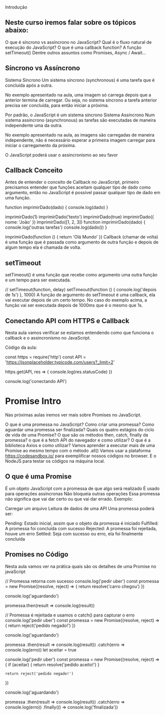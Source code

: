 Introdução

## Neste curso iremos falar sobre os tópicos abaixo:

O que é síncrono vs assíncrono no JavaScript?
Qual é o fluxo natural de execução do JavaScript?
O que é uma callback function?
A função setTimeout()
Dentre outros assuntos como Promises, Async / Await...

## Síncrono vs Assíncrono

Sistema Síncrono
Um sistema síncrono (synchronous) é uma tarefa que é concluída após a outra.

No exemplo apresentado na aula, uma imagem só carrega depois que a anterior termina de carregar. Ou seja, no sistema síncrono a tarefa anterior precisa ser concluída, para então iniciar a próxima.

Por padrão, o JavaScript é um sistema síncrono
Sistema Assíncrono
Num sistema assíncrono (asynchronous) as tarefas são executadas de maneira independente uma da outra.

No exemplo apresentado na aula, as imagens são carregadas de maneira independente, não é necessário esperar a primeira imagem carregar para iniciar o carregamento da próxima.

O JavaScript poderá usar o assincronismo ao seu favor

## Callback Conceito

Antes de entender o conceito de Callback no JavaScript, primeiro precisamos entender que funções aceitam qualquer tipo de dado como argumento, então no JavaScript é possível passar qualquer tipo de dado em uma função.

function imprimirDado(dado) {
console.log(dado)
}

imprimirDado(1)
imprimirDado('texto')
imprimirDado(true)
imprimirDado({ nome: 'João' })
imprimirDado([1, 2, 3])
function imprimirDado(dado) {
console.log('outras tarefas')
console.log(dado())
}

imprimirDado(function () {
return 'Olá Mundo'
})
Callback (chamar de volta) é uma função que é passada como argumento de outra função e depois de algum tempo ela é chamada de volta.

## setTimeout

setTimeout() é uma função que recebe como argumento uma outra função e um tempo para ser executada.

// setTimeout(function, delay)
setTimeout(function () {
console.log('depois de 1s')
}, 1000)
A função de argumento do setTimeout é uma callback, ela vai executar depois de um certo tempo. No caso do exemplo acima, a função vai ser executada depois de 1000ms que é o mesmo que 1s.

## Conectando API com HTTPS e Callback

Nesta aula vamos verificar se estamos entendendo como que funciona o callback e o assincronismo no JavaScript.

Código da aula:

const https = require('http')
const API = 'https://jsonplaceholder.typicode.com/users?_limit=2'

https.get(API, res => {
console.log(res.statusCode)
})

console.log('conectando API')

# Promise Intro

Nas próximas aulas iremos ver mais sobre Promises no JavaScript.

O que é uma promessa no JavaScript?
Como criar uma promessa?
Como aguardar uma promessa ser finalizada?
Quais os quatro estágios do ciclo de vida de uma Promise?
O que são os métodos then, catch, finally da promessa?
o que é a fetch API do navegador e como utilizar?
O que é a biblioteca Axios e como utilizar?
Vamos aprender a executar mais de uma Promise ao mesmo tempo com o método .all()
Vamos usar a plataforma https://codesandbox.io/ para exemplificar nossos códigos no browser.
E o NodeJS para testar os códigos na máquina local.

## O que é uma Promise

É um objeto JavaScript com a promessa de que algo será realizado
É usado para operações assíncronas
Não bloqueia outras operações
Essa promessa não significa que vai dar certo ou que vai dar errado.
Exemplo:

Carregar um arquivo
Leitura de dados de uma API
Uma promessa poderá ser:

Pending: Estado inicial, assim que o objeto da promessa é iniciado
Fulfilled: A promessa foi concluída com sucesso
Rejected: A promessa foi rejeitada, houve um erro
Settled: Seja com sucesso ou erro, ela foi finalmente concluída

## Promises no Código

Nesta aula vamos ver na prática quais são os detalhes de uma Promise no javaScript

// Promessa retorna com sucesso
console.log('pedir uber')
const promessa = new Promise((resolve, reject) => {
return resolve('carro chegou')
})

console.log('aguardando')

promessa.then(result => console.log(result))

// Promessa é rejeitada e usamos o catch() para capturar o erro
console.log('pedir uber')
const promessa = new Promise((resolve, reject) => {
return reject('pedido negado!')
})

console.log('aguardando')

promessa
.then(result => console.log(result))
.catch(erro => console.log(erro))
let aceitar = true

console.log('pedir uber')
const promessa = new Promise((resolve, reject) => {
if (aceitar) {
return resolve('pedido aceito!')
}

    return reject('pedido negado!')

})

console.log('aguardando')

promessa
.then(result => console.log(result))
.catch(erro => console.log(erro))
.finally(() => console.log('finalizada'))
